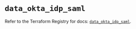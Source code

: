 # `data_okta_idp_saml`

Refer to the Terraform Registry for docs: [`data_okta_idp_saml`](https://registry.terraform.io/providers/okta/okta/4.8.0/docs/data-sources/idp_saml).
